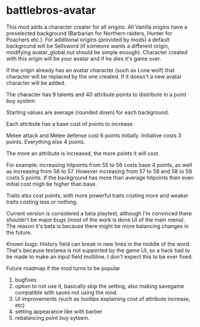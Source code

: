 # battlebros-avatar

This mod adds a character creater for all origins. All Vanilla origins have a preselected background (Barbarian for Northern raiders, Hunter for Poachers etc.). For additional origins (provided by mods) a default background will be Sellsword (if someone wants a different origin, modifying avatar_global.nut should be simple enough). Character created with this origin will be your avatar and if he dies it's game over.

If the origin already has an avatar character (such as Lone wolf) that character will be replaced by the one created. If it doesn't a new avatar character will be added. 

The character has 9 talents and 40 attribute points to distribute in a point buy system.

Starting values are average (rounded down) for each background.

Each attribute has a base cost of points to increase. 

Melee attack and Melee defense cost 6 points initially.
Initiative costs 3 points.
Everything else 4 points.

The more an attribute is increased, the more points it will cost.

For example: increasing hitpoints from 55 to 56 costs base 4 points, as well as increasing from 56 to 57. However increasing from 57 to 58 and 58 to 59 costs 5 points. If the background has more than average hitpoints then even initial cost migh be higher than base.

Traits also cost points, with more powerful traits costing more and weaker traits costing less or nothing.

Current version is considered a beta playtest, although I'm convinced there shouldn't be major bugs (most of the work is done UI of the main menu). The reason it's beta is because there might be more balancing changes in the future.

Known bugs:
History field can break in new lines in the middle of the word. That's because textarea is not supported by the game UI, so a hack had to be made to make an input field multiline. I don't expect this to be ever fixed.


Future roadmap if the mod turns to be popular
1) bugfixes
2) option to not use it, basically skip the setting, also making savegame compatible with saves not using the mod.
3) UI improvements (such as tooltips explaining cost of attribute increase, etc)
4) setting appearance like with barber
5) rebalancing point buy sytsem.
